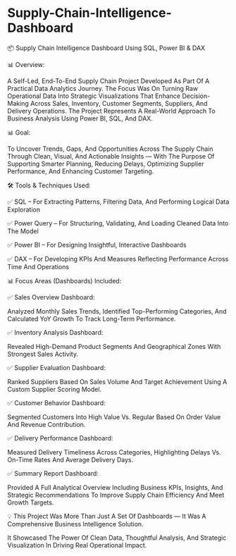 # Supply-Chain-Intelligence-Dashboard

📦 Supply Chain Intelligence Dashboard Using SQL, Power BI & DAX


📊 Overview:

A Self-Led, End-To-End Supply Chain Project Developed As Part Of A Practical Data Analytics Journey. The Focus Was On Turning Raw Operational Data Into Strategic Visualizations That Enhance Decision-Making Across Sales, Inventory, Customer Segments, Suppliers, And Delivery Operations. The Project Represents A Real-World Approach To Business Analysis Using Power BI, SQL, And DAX.


📊 Goal:

To Uncover Trends, Gaps, And Opportunities Across The Supply Chain Through Clean, Visual, And Actionable Insights — With The Purpose Of Supporting Smarter Planning, Reducing Delays, Optimizing Supplier Performance, And Enhancing Customer Targeting.



🛠️ Tools & Techniques Used:


✅ SQL – For Extracting Patterns, Filtering Data, And Performing Logical Data Exploration

✅ Power Query – For Structuring, Validating, And Loading Cleaned Data Into The Model

✅ Power BI – For Designing Insightful, Interactive Dashboards

✅ DAX – For Developing KPIs And Measures Reflecting Performance Across Time And Operations




📊 Focus Areas (Dashboards) Included:


✅ Sales Overview Dashboard:

Analyzed Monthly Sales Trends, Identified Top-Performing Categories, And Calculated YoY Growth To Track Long-Term Performance.

✅ Inventory Analysis Dashboard:

Revealed High-Demand Product Segments And Geographical Zones With Strongest Sales Activity.

✅ Supplier Evaluation Dashboard:

Ranked Suppliers Based On Sales Volume And Target Achievement Using A Custom Supplier Scoring Model.

✅ Customer Behavior Dashboard:

Segmented Customers Into High Value Vs. Regular Based On Order Value And Revenue Contribution.

✅ Delivery Performance Dashboard:

Measured Delivery Timeliness Across Categories, Highlighting Delays Vs. On-Time Rates And Average Delivery Days.

✅ Summary Report Dashboard:

Provided A Full Analytical Overview Including Business KPIs, Insights, And Strategic Recommendations To Improve Supply Chain Efficiency And Meet Growth Targets.



💡 This Project Was More Than Just A Set Of Dashboards — It Was A Comprehensive Business Intelligence Solution.

It Showcased The Power Of Clean Data, Thoughtful Analysis, And Strategic Visualization In Driving Real Operational Impact.

